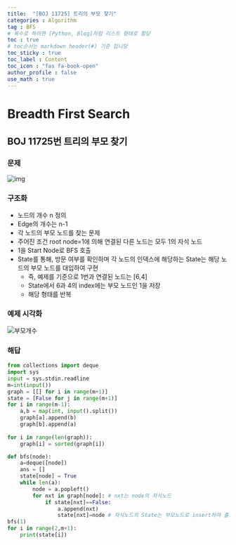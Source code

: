 ```yaml
---
title:  "[BOJ 11725] 트리의 부모 찾기"
categories : Algorithm
tag : BFS
# 복수로 하려면 [Python, Blog]처럼 리스트 형태로 할당
toc : true
# toc순서는 markdown header(#) 기준 입니당
toc_sticky : true
toc_label : Content
toc_icon : "fas fa-book-open"
author_profile : false
use_math : true
---
```


# Breadth First Search



## BOJ 11725번 트리의 부모 찾기
### 문제
![img](https://github.com/SEUNGYEOPOH/SEUNGYEOPOH/assets/81912557/8094d76f-d4af-42ad-9e94-90e5a839914d)

### 구조화
- 노드의 개수 n 정의
- Edge의 개수는 n-1
- 각 노드의 부모 노드를 찾는 문제
- 주어진 조건 root node=1에 의해 연결된 다른 노드는 모두 1의 자식 노드
- 1을 Start Node로 BFS 호출
- State를 통해, 방문 여부를 확인하며 각 노드의 인덱스에 해당하는 State는 해당 노드의 부모 노드를 대입하여 구현
    - 즉, 예제를 기준으로 1번과 연결된 노드는 [6,4]
    - State에서 6과 4의 index에는 부모 노드인 1을 저장
    - 해당 형태를 반복

### 예제 시각화
![부모개수](https://github.com/SEUNGYEOPOH/SEUNGYEOPOH/assets/81912557/53a8f5ca-057a-4886-b80f-1dbb64747f24)


### 해답
```python
from collections import deque
import sys
input = sys.stdin.readline
m=int(input())
graph = [[] for i in range(m+1)]
state = [False for j in range(m+1)]
for i in range(m-1):
    a,b = map(int, input().split())
    graph[a].append(b)
    graph[b].append(a)
    
for i in range(len(graph)):
    graph[i] = sorted(graph[i])

def bfs(node):
    a=deque([node])
    ans = []
    state[node] = True
    while len(a):
        node = a.popleft()
        for nxt in graph[node]: # nxt는 node의 자식노드
            if state[nxt]==False:
                a.append(nxt) 
                state[nxt]=node # 자식노드의 State는 부모노드로 insert하여 출력
bfs(1)
for i in range(2,m+1):
    print(state[i])
```


